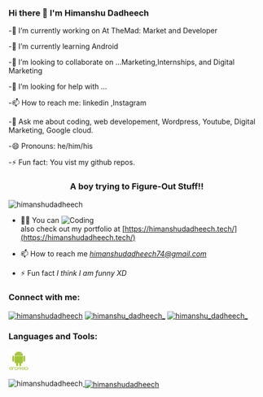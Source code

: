 ### Hi there 👋 I'm Himanshu Dadheech
-🔭 I’m currently working on At TheMad: Market and Developer



-🌱 I’m currently learning Android


-👯 I’m looking to collaborate on ...Marketing,Internships, and Digital Marketing

-🤔 I’m looking for help with ...

-📫 How to reach me: linkedin ,Instagram

-💬 Ask me about coding, web developement, Wordpress, Youtube, Digital Marketing, Google cloud.

-😄 Pronouns: he/him/his

-⚡ Fun fact: You vist my github repos.

<!--
**himanshudadheech/himanshudadheech** is a ✨ _special_ ✨ repository because its `README.md` (this file) appears on your GitHub profile.

Here are some ideas to get you started:

- 🔭 I’m currently working on At Themad: MArket and Developer
- 🌱 I’m currently learning ...Android
- 👯 I’m looking to collaborate on ...Marketing,Internships, and Digital Marketing
- 🤔 I’m looking for help with ...
- 💬 Ask me about ...
- 📫 How to reach me: ...
- 😄 Pronouns: ...
- ⚡ Fun fact: ...
-->
<h3 align="center">A boy trying to Figure-Out Stuff!!</h3>

<p align="left"> <img src="https://komarev.com/ghpvc/?username=himanshudadheech&label=Profile%20views&color=129e00&style=plastic" alt="himanshudadheech" /> </p>
<img align="right" alt="Coding" width="400" src="https://cdn.dribbble.com/users/2646423/screenshots/5507196/computer.gif">

- 👨‍💻 You can also check out my portfolio at [https://himanshudadheech.tech/](https://himanshudadheech.tech/)

- 📫 How to reach me *himanshudadheech74@gmail.com*

- ⚡ Fun fact *I think I am funny XD*

<h3 align="left">Connect with me:</h3>
<p align="left">
<!-- <a href="https://twitter.com/" target="blank"><img align="center" src="https://cdn.jsdelivr.net/npm/simple-icons@3.0.1/icons/twitter.svg" alt="himanshu dadheech" height="30" width="40" /></a> -->
<a href="https://www.linkedin.com/in/himanshudadheech/" target="blank"><img align="center" src="https://cdn.jsdelivr.net/npm/simple-icons@3.0.1/icons/linkedin.svg" alt="himanshudadheech" height="30" width="40" /></a>
<a href="https://instagram.com/himanshu_dadheech_" target="blank"><img align="center" src="https://cdn.jsdelivr.net/npm/simple-icons@3.0.1/icons/instagram.svg" alt="himanshu_dadheech_" height="30" width="40" /></a>
<a href="https://www.youtube.com/channel/UCHAcoZ9mcQQyfKYjy5YPXEA" target="blank"><img align="center" src="https://cdn.jsdelivr.net/npm/simple-icons@3.0.1/icons/youtube.svg" alt="himanshu_dadheech_" height="30" width="40" /></a>
</p>

<h3 align="left">Languages and Tools:</h3>
<p align="left"> <a href="href="https://github.com/devicons/devicon/blob/master/icons/android/android-plain-wordmark.svg"" target="_blank"> <img src="https://github.com/devicons/devicon/blob/master/icons/android/android-plain-wordmark.svg" alt="android" width="40" height="40"/></p>
  
<p><img align="left" src="https://github-readme-stats.vercel.app/api/top-langs?username=himanshudadheech&show_icons=true&locale=en&layout=compact" alt="himanshudadheech" /></p>

<p>&nbsp;<img align="center" src="https://github-readme-stats.vercel.app/api?username=himanshudadheech&show_icons=true&locale=en" alt="himanshudadheech" /></p>

<!--
<h3 align="left">Languages and Tools:</h3>
<p align="left"> <a href="https://www.cprogramming.com/" target="_blank"> <img src="https://devicons.github.io/devicon/devicon.git/icons/c/c-original.svg" alt="c" width="40" height="40"/> </a> <a href="https://www.w3schools.com/cpp/" target="_blank"> <img src="https://devicons.github.io/devicon/devicon.git/icons/cplusplus/cplusplus-original.svg" alt="cplusplus" width="40" height="40"/> </a> <a href="https://www.w3schools.com/css/" target="_blank"> <img src="https://devicons.github.io/devicon/devicon.git/icons/css3/css3-original-wordmark.svg" alt="css3" width="40" height="40"/> </a> <a href="https://www.figma.com/" target="_blank"> <img src="https://www.vectorlogo.zone/logos/figma/figma-icon.svg" alt="figma" width="40" height="40"/> </a> <a href="https://flutter.dev" target="_blank"> <img src="https://www.vectorlogo.zone/logos/flutterio/flutterio-icon.svg" alt="flutter" width="40" height="40"/> </a> <a href="https://git-scm.com/" target="_blank"> <img src="https://www.vectorlogo.zone/logos/git-scm/git-scm-icon.svg" alt="git" width="40" height="40"/> </a> <a href="https://www.w3.org/html/" target="_blank"> <img src="https://devicons.github.io/devicon/devicon.git/icons/html5/html5-original-wordmark.svg" alt="html5" width="40" height="40"/> </a> <a href="https://www.linux.org/" target="_blank"> <img src="https://devicons.github.io/devicon/devicon.git/icons/linux/linux-original.svg" alt="linux" width="40" height="40"/> </a> <a href="https://www.photoshop.com/en" target="_blank"> <img src="https://devicons.github.io/devicon/devicon.git/icons/photoshop/photoshop-plain.svg" alt="photoshop" width="40" height="40"/> </a> <a href="https://www.python.org" target="_blank"> <img src="https://devicons.github.io/devicon/devicon.git/icons/python/python-original.svg" alt="python" width="40" height="40"/> </a> </p>
-->
